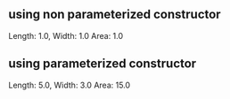 ## using non parameterized constructor
Length: 1.0, Width: 1.0
Area: 1.0

## using parameterized constructor
Length: 5.0, Width: 3.0
Area: 15.0
